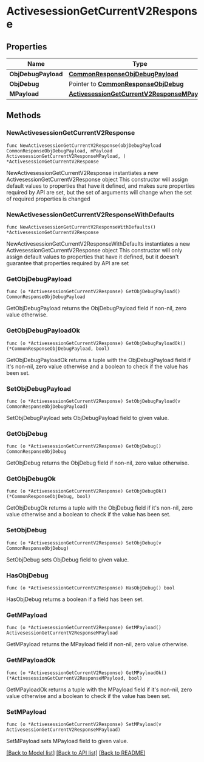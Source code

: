 # ActivesessionGetCurrentV2Response

## Properties

Name | Type | Description | Notes
------------ | ------------- | ------------- | -------------
**ObjDebugPayload** | [**CommonResponseObjDebugPayload**](CommonResponseObjDebugPayload.md) |  | 
**ObjDebug** | Pointer to [**CommonResponseObjDebug**](CommonResponseObjDebug.md) |  | [optional] 
**MPayload** | [**ActivesessionGetCurrentV2ResponseMPayload**](ActivesessionGetCurrentV2ResponseMPayload.md) |  | 

## Methods

### NewActivesessionGetCurrentV2Response

`func NewActivesessionGetCurrentV2Response(objDebugPayload CommonResponseObjDebugPayload, mPayload ActivesessionGetCurrentV2ResponseMPayload, ) *ActivesessionGetCurrentV2Response`

NewActivesessionGetCurrentV2Response instantiates a new ActivesessionGetCurrentV2Response object
This constructor will assign default values to properties that have it defined,
and makes sure properties required by API are set, but the set of arguments
will change when the set of required properties is changed

### NewActivesessionGetCurrentV2ResponseWithDefaults

`func NewActivesessionGetCurrentV2ResponseWithDefaults() *ActivesessionGetCurrentV2Response`

NewActivesessionGetCurrentV2ResponseWithDefaults instantiates a new ActivesessionGetCurrentV2Response object
This constructor will only assign default values to properties that have it defined,
but it doesn't guarantee that properties required by API are set

### GetObjDebugPayload

`func (o *ActivesessionGetCurrentV2Response) GetObjDebugPayload() CommonResponseObjDebugPayload`

GetObjDebugPayload returns the ObjDebugPayload field if non-nil, zero value otherwise.

### GetObjDebugPayloadOk

`func (o *ActivesessionGetCurrentV2Response) GetObjDebugPayloadOk() (*CommonResponseObjDebugPayload, bool)`

GetObjDebugPayloadOk returns a tuple with the ObjDebugPayload field if it's non-nil, zero value otherwise
and a boolean to check if the value has been set.

### SetObjDebugPayload

`func (o *ActivesessionGetCurrentV2Response) SetObjDebugPayload(v CommonResponseObjDebugPayload)`

SetObjDebugPayload sets ObjDebugPayload field to given value.


### GetObjDebug

`func (o *ActivesessionGetCurrentV2Response) GetObjDebug() CommonResponseObjDebug`

GetObjDebug returns the ObjDebug field if non-nil, zero value otherwise.

### GetObjDebugOk

`func (o *ActivesessionGetCurrentV2Response) GetObjDebugOk() (*CommonResponseObjDebug, bool)`

GetObjDebugOk returns a tuple with the ObjDebug field if it's non-nil, zero value otherwise
and a boolean to check if the value has been set.

### SetObjDebug

`func (o *ActivesessionGetCurrentV2Response) SetObjDebug(v CommonResponseObjDebug)`

SetObjDebug sets ObjDebug field to given value.

### HasObjDebug

`func (o *ActivesessionGetCurrentV2Response) HasObjDebug() bool`

HasObjDebug returns a boolean if a field has been set.

### GetMPayload

`func (o *ActivesessionGetCurrentV2Response) GetMPayload() ActivesessionGetCurrentV2ResponseMPayload`

GetMPayload returns the MPayload field if non-nil, zero value otherwise.

### GetMPayloadOk

`func (o *ActivesessionGetCurrentV2Response) GetMPayloadOk() (*ActivesessionGetCurrentV2ResponseMPayload, bool)`

GetMPayloadOk returns a tuple with the MPayload field if it's non-nil, zero value otherwise
and a boolean to check if the value has been set.

### SetMPayload

`func (o *ActivesessionGetCurrentV2Response) SetMPayload(v ActivesessionGetCurrentV2ResponseMPayload)`

SetMPayload sets MPayload field to given value.



[[Back to Model list]](../README.md#documentation-for-models) [[Back to API list]](../README.md#documentation-for-api-endpoints) [[Back to README]](../README.md)



